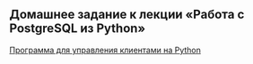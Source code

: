 ## Домашнее задание к лекции «Работа с PostgreSQL из Python»

[Программа для управления клиентами на Python](https://github.com/pyLexxDramma/working_with_SQL/blob/main/homework3/client_management.py)
